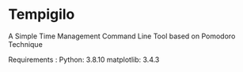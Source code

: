 # Tempigilo
A Simple Time Management Command Line Tool based on Pomodoro Technique

Requirements : 
Python: 3.8.10
matplotlib: 3.4.3
